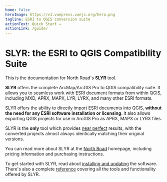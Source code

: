 ```yaml
---
home: false
heroImage: https://v1.vuepress.vuejs.org/hero.png
tagline: ESRI to QGIS conversion suite
actionText: Quick Start →
actionLink: /guide/
---
```


# SLYR: the ESRI to QGIS Compatibility Suite

This is the documentation for North Road's **SLYR** tool.

**SLYR** offers the complete ArcMap/ArcGIS Pro to QGIS compatibility suite.
It allows you to seamless work with ESRI document formats from within QGIS, including
MXD, APRX, MAPX, LYR, LYRX, and many other ESRI formats.

SLYR offers the ability to directly import ESRI documents into QGIS, **without the
need for any ESRI software installation or licensing**. It also allows exporting QGIS
projects for use in ArcGIS Pro as APRX, MAPX or LYRX files.

SLYR is the **only** tool which provides [near perfect](user_guide/limitations) results,
with the converted projects almost always identically matching their original versions.

You can read more about SLYR at the [North Road](https://north-road.com/slyr) homepage,
including pricing information and purchasing instructions.

To get started with SLYR, read about [installing and updating](user_guide/installation)
the software. There's also a complete [reference](user_guide/tools) covering all the
tools and functionality offered by SLYR.
